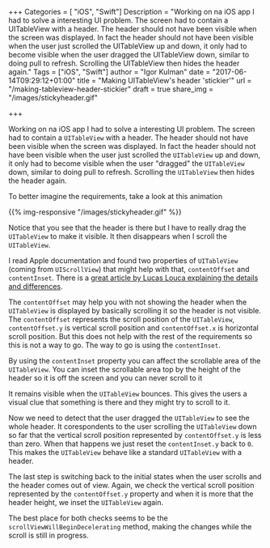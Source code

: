 +++
Categories = [ "iOS", "Swift"]
Description = "Working on na iOS app I had to solve a interesting UI problem. The screen had to contain a UITableView with a header. The header should not have been visible when the screen was displayed. In fact the header should not have been visible when the user just scrolled the UITableView up and down, it only had to become visible when the user dragged the UITableView down, similar to doing pull to refresh. Scrolling the UITableView then hides the header again."
Tags = ["iOS", "Swift"]
author = "Igor Kulman"
date = "2017-06-14T09:29:12+01:00"
title = "Making UITableView's header 'stickier'"
url = "/making-tableview-header-stickier"
draft = true
share_img = "/images/stickyheader.gif"

+++

Working on na iOS app I had to solve a interesting UI problem. The screen had to contain a `UITableView` with a header. The header should not have been visible when the screen was displayed. In fact the header should not have been visible when the user just scrolled the `UITableView` up and down, it only had to become visible when the user "dragged" the `UITableView` down, similar to doing pull to refresh. Scrolling the `UITableView` then hides the header again. 

To better imagine the requirements, take a look at this animation

{{% img-responsive "/images/stickyheader.gif" %}}

Notice that you see that the header is there but I have to really drag the `UITableView` to make it visible. It then disappears when I scroll the `UITableView`. 

<!--more-->

I read Apple documentation and found two properties of `UITableView` (coming from `UIScrollView`) that might help with that, `contentOffset` and `contentInset`. There is a [great article by Lucas Louca explaining the details and differences](https://lucaslouca.com/understanding-the-contentoffset-and-contentinset-properties-of-the-uiscrollview-class/). 

The `contentOffset` may help you with not showing the header when the `UITableView` is displayed by basically scrolling it so the header is not visible. The `contentOffset` represents the scroll position of the  `UITableView`, `contentOffset.y` is vertical scroll position and `contentOffset.x` is horizontal scroll position. But this does not help with the rest of the requirements so this is not a way to go. The way to go is using the `contentInset`. 

By using the `contentInset` property you can affect the scrollable area of the `UITableView`. You can inset the scrollable area top by the height of the header so it is off the screen and you can never scroll to it

<div data-gist="95b406f633b24471490673317c3cc3f0" data-file="inset.swift"></div>

It remains visible when the `UITableView` bounces. This gives the users a visual clue that something is there and they might try to scroll to it. 

Now we need to detect that the user dragged the `UITableView` to see the whole header. It corespondents to the user scrolling the `UITableView` down so far that the vertical scroll position represented by `contentOffset.y` is less than zero. When that happens we just reset the `contentInset.y` back to `0`. This makes the `UITableView` behave like a standard `UITableView` with a header. 

<div data-gist="95b406f633b24471490673317c3cc3f0" data-file="show.swift"></div>

The last step is switching back to the initial states when the user scrolls and the header comes out of view. Again, we check the vertical scroll position represented by the `contentOffset.y` property and when it is more that the header height, we inset the `UITableView` again. 

<div data-gist="95b406f633b24471490673317c3cc3f0" data-file="hide.swift"></div>

The best place for both checks seems to be the `scrollViewWillBeginDecelerating` method, making the changes while the scroll is still in progress.

<div data-gist="95b406f633b24471490673317c3cc3f0" data-file="all.swift"></div>